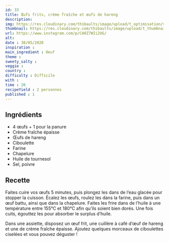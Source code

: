 ```yaml
---
id: 33
title: Œufs frits, crème fraîche et œufs de hareng
description: 
img: https://res.cloudinary.com/thibaults/image/upload/t_optimisation/v1600460743/Recipes/20200530_oeufs_frits.jpg
thumbnail: https://res.cloudinary.com/thibaults/image/upload/t_thumbnail_josie/v1600460743/Recipes/20200530_oeufs_frits.jpg
url: https://www.instagram.com/p/CA0Z7WIi2UG/
alt: 
date : 30/05/2020
inspiration :
main_ingredient : Oeuf
theme : 
sweety_salty : 
veggie : 
country :
difficulty : Difficile
with : 
time : 20
recipeYield : 2 personnes
published : 1
---
```


## Ingrédients
 - 4 œufs + 1 pour la panure
 - Crème fraîche épaisse
 - Œufs de hareng
 - Ciboulette
 - Farine
 - Chapelure
 - Huile de tournesol
 - Sel, poivre

## Recette
Faites cuire vos œufs 5 minutes, puis plongez les dans de l’eau glacée pour stopper la cuisson. Écalez les œufs, roulez les dans la farine, puis dans un œuf battu, ainsi que dans la chapelure. Faites les frire dans de l’huile à une température entre 155°C et 180°C afin qu’ils soient bien dorés. Une fois cuits, égouttez les pour absorber le surplus d’huile.

Dans une assiette, disposez un œuf frit, une cuillère à café d’œuf de hareng et une de crème fraîche épaisse. Ajoutez quelques morceaux de ciboulettes ciselées et vous pouvez déguster !